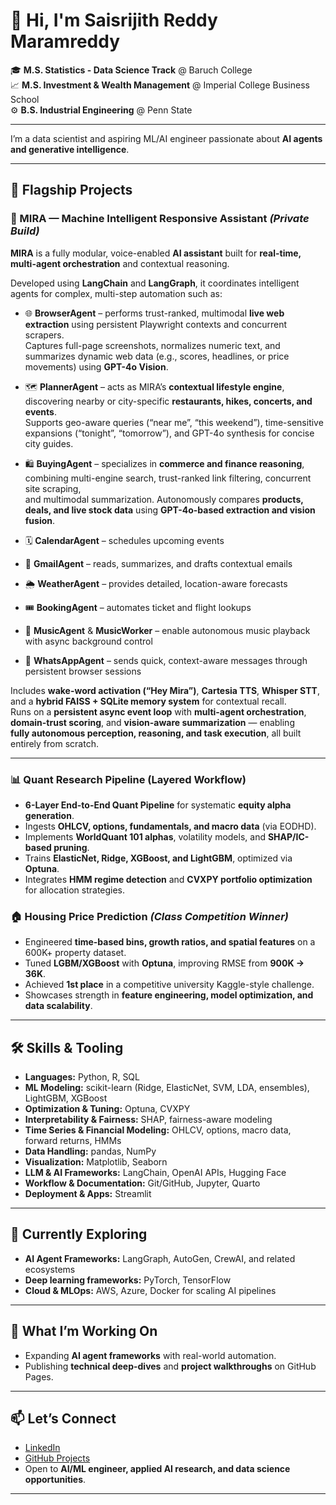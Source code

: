 # 👋 Hi, I'm Saisrijith Reddy Maramreddy

🎓 **M.S. Statistics - Data Science Track** @ Baruch College  
📈 **M.S. Investment & Wealth Management** @ Imperial College Business School  
⚙️ **B.S. Industrial Engineering** @ Penn State  

---

I’m a data scientist and aspiring ML/AI engineer passionate about **AI agents and generative intelligence**.

---

## 🚀 Flagship Projects

### 🧠 MIRA — Machine Intelligent Responsive Assistant *(Private Build)*

**MIRA** is a fully modular, voice-enabled **AI assistant** built for **real-time, multi-agent orchestration** and contextual reasoning.  

Developed using **LangChain** and **LangGraph**, it coordinates intelligent agents for complex, multi-step automation such as:  

- 🌐 **BrowserAgent** – performs trust-ranked, multimodal **live web extraction** using persistent Playwright contexts and concurrent scrapers.  
  Captures full-page screenshots, normalizes numeric text, and summarizes dynamic web data (e.g., scores, headlines, or price movements) using **GPT-4o Vision**.  

- 🗺️ **PlannerAgent** – acts as MIRA’s **contextual lifestyle engine**, discovering nearby or city-specific **restaurants, hikes, concerts, and events**.  
  Supports geo-aware queries (“near me”, “this weekend”), time-sensitive expansions (“tonight”, “tomorrow”), and GPT-4o synthesis for concise city guides.  

- 🛍️ **BuyingAgent** – specializes in **commerce and finance reasoning**, combining multi-engine search, trust-ranked link filtering, concurrent site scraping,  
  and multimodal summarization. Autonomously compares **products, deals, and live stock data** using **GPT-4o-based extraction and vision fusion**.  

- 🗓️ **CalendarAgent** – schedules upcoming events  
- 📧 **GmailAgent** – reads, summarizes, and drafts contextual emails  
- 🌦️ **WeatherAgent** – provides detailed, location-aware forecasts  
- 🎟️ **BookingAgent** – automates ticket and flight lookups  
- 🎵 **MusicAgent** & **MusicWorker** – enable autonomous music playback with async background control  
- 💬 **WhatsAppAgent** – sends quick, context-aware messages through persistent browser sessions 

Includes **wake-word activation (“Hey Mira”)**, **Cartesia TTS**, **Whisper STT**, and a **hybrid FAISS + SQLite memory system** for contextual recall.  
Runs on a **persistent async event loop** with **multi-agent orchestration**, **domain-trust scoring**, and **vision-aware summarization** — enabling  
**fully autonomous perception, reasoning, and task execution**, all built entirely from scratch.  

---

### 📊 Quant Research Pipeline (Layered Workflow)
- **6-Layer End-to-End Quant Pipeline** for systematic **equity alpha generation**.  
- Ingests **OHLCV, options, fundamentals, and macro data** (via EODHD).  
- Implements **WorldQuant 101 alphas**, volatility models, and **SHAP/IC-based pruning**.  
- Trains **ElasticNet, Ridge, XGBoost, and LightGBM**, optimized via **Optuna**.  
- Integrates **HMM regime detection** and **CVXPY portfolio optimization** for allocation strategies.

### 🏠 Housing Price Prediction *(Class Competition Winner)*
- Engineered **time-based bins, growth ratios, and spatial features** on a 600K+ property dataset.  
- Tuned **LGBM/XGBoost** with **Optuna**, improving RMSE from **900K → 36K**.  
- Achieved **1st place** in a competitive university Kaggle-style challenge.  
- Showcases strength in **feature engineering, model optimization, and data scalability**.

---

## 🛠️ Skills & Tooling
- **Languages:** Python, R, SQL  
- **ML Modeling:** scikit-learn (Ridge, ElasticNet, SVM, LDA, ensembles), LightGBM, XGBoost  
- **Optimization & Tuning:** Optuna, CVXPY  
- **Interpretability & Fairness:** SHAP, fairness-aware modeling  
- **Time Series & Financial Modeling:** OHLCV, options, macro data, forward returns, HMMs  
- **Data Handling:** pandas, NumPy  
- **Visualization:** Matplotlib, Seaborn  
- **LLM & AI Frameworks:** LangChain, OpenAI APIs, Hugging Face  
- **Workflow & Documentation:** Git/GitHub, Jupyter, Quarto  
- **Deployment & Apps:** Streamlit

---

## 🌱 Currently Exploring
- **AI Agent Frameworks:** LangGraph, AutoGen, CrewAI, and related ecosystems  
- **Deep learning frameworks:** PyTorch, TensorFlow  
- **Cloud & MLOps:** AWS, Azure, Docker for scaling AI pipelines  
---

## 🌱 What I’m Working On

- Expanding **AI agent frameworks** with real-world automation.
- Publishing **technical deep-dives** and **project walkthroughs** on GitHub Pages.
---

## 📫 Let’s Connect

- [LinkedIn](https://www.linkedin.com/in/saisrijith)  
- [GitHub Projects](https://github.com/srijith-reddy)  
- Open to **AI/ML engineer, applied AI research, and data science opportunities**.
---
